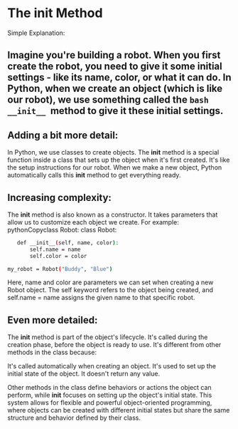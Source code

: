 # The __init__ Method
Simple Explanation: 

## Imagine you're building a robot. When you first create the robot, you need to give it some initial settings - like its name, color, or what it can do. In Python, when we create an object (which is like our robot), we use something called the ```bash __init__ ```method to give it these initial settings.

## Adding a bit more detail:
In Python, we use classes to create objects. The __init__ method is a special function inside a class that sets up the object when it's first created. It's like the setup instructions for our robot. When we make a new object, Python automatically calls this __init__ method to get everything ready.

## Increasing complexity:
The __init__ method is also known as a constructor. It takes parameters that allow us to customize each object we create. For example:
pythonCopyclass Robot:
 class Robot:
 ```bash
    def __init__(self, name, color):
        self.name = name
        self.color = color

my_robot = Robot("Buddy", "Blue")
```
Here, name and color are parameters we can set when creating a new Robot object. The self keyword refers to the object being created, and self.name = name assigns the given name to that specific robot.

## Even more detailed:
The __init__ method is part of the object's lifecycle. It's called during the creation phase, before the object is ready to use. It's different from other methods in the class because:

It's called automatically when creating an object.
It's used to set up the initial state of the object.
It doesn't return any value.

Other methods in the class define behaviors or actions the object can perform, while __init__ focuses on setting up the object's initial state.
This system allows for flexible and powerful object-oriented programming, where objects can be created with different initial states but share the same structure and behavior defined by their class.
